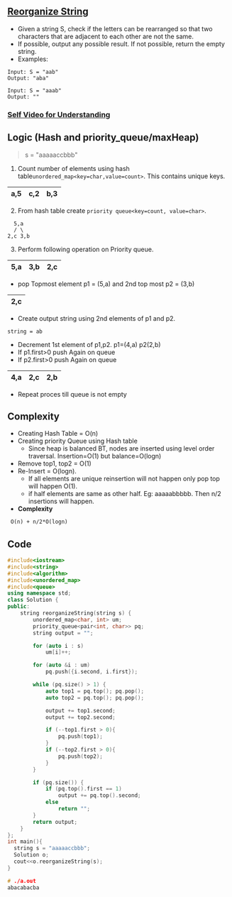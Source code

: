 ## [Reorganize String](https://leetcode.com/problems/reorganize-string/)
- Given a string S, check if the letters can be rearranged so that two characters that are adjacent to each other are not the same.
- If possible, output any possible result.  If not possible, return the empty string.
- Examples:
```
Input: S = "aab"
Output: "aba"

Input: S = "aaab"
Output: ""
```

### [Self Video for Understanding](https://youtu.be/kE7q5LL8j-0)

## Logic (Hash and priority_queue/maxHeap)
> s = "aaaaaccbbb"
1. Count number of elements using hash table`unordered_map<key=char,value=count>`. This contains unique keys.

| a,5 | c,2 | b,3 |
|---|---|---|

2. From hash table create `priority queue<key=count, value=char>`.

```
  5,a
  / \
2,c 3,b
```

3. Perform following operation on Priority queue.

|5,a|3,b|2,c|
|---|---|---|

  - pop Topmost element p1 = (5,a) and 2nd top most p2 = (3,b)
  
|2,c|
|---|
  
  - Create output string using 2nd elements of p1 and p2. 
```  
string = ab
```
  - Decrement 1st element of p1,p2.   p1=(4,a)  p2(2,b)
  - If p1.first>0 push Again on queue
  - If p2.first>0 push Again on queue

|4,a|2,c|2,b|
|---|---|---|

  - Repeat proces till queue is not empty
  
## Complexity
- Creating Hash Table = O(n)
- Creating priority Queue using Hash table
  -  Since heap is balanced BT, nodes are inserted using level order traversal. Insertion=O(1) but balance=O(logn)
- Remove top1, top2 = O(1)  
- Re-Insert = O(logn).
  - If all elements are unique reinsertion will not happen only pop top will happen O(1).
  - if half elements are same as other half. Eg: aaaaabbbbb. Then n/2 insertions will happen. 
- **Complexity** 
```diff
 O(n) + n/2*O(logn)
```
  
## Code  
```c++
#include<iostream>
#include<string>
#include<algorithm>
#include<unordered_map>
#include<queue>
using namespace std;
class Solution {
public:
    string reorganizeString(string s) {
        unordered_map<char, int> um;
        priority_queue<pair<int, char>> pq;
        string output = "";

        for (auto i : s)
            um[i]++;

        for (auto &i : um)
            pq.push({i.second, i.first});

        while (pq.size() > 1) {
            auto top1 = pq.top(); pq.pop();
            auto top2 = pq.top(); pq.pop();

            output += top1.second;
            output += top2.second;

            if (--top1.first > 0){
                pq.push(top1);
            }
            if (--top2.first > 0){
                pq.push(top2);
            }
        }

        if (pq.size()) {
            if (pq.top().first == 1)
                output += pq.top().second;
            else
                return "";
        }
        return output;
    }
};
int main(){
  string s = "aaaaaccbbb";
  Solution o;
  cout<<o.reorganizeString(s);
}

# ./a.out
abacabacba
```
